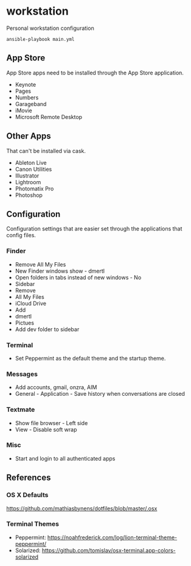 # workstation

Personal workstation configuration

    ansible-playbook main.yml

## App Store

App Store apps need to be installed through the App Store application.

- Keynote
- Pages
- Numbers
- Garageband
- iMovie
- Microsoft Remote Desktop

## Other Apps

That can't be installed via cask.

- Ableton Live
- Canon Utilities
- Illustrator
- Lightroom
- Photomatix Pro
- Photoshop

## Configuration

Configuration settings that are easier set through the applications that config files.

### Finder

- Remove All My Files
- New Finder windows show - dmertl
- Open folders in tabs instead of new windows - No
- Sidebar
 - Remove
  - All My Files
  - iCloud Drive
 - Add
  - dmertl
  - Pictues
- Add dev folder to sidebar

### Terminal

- Set Peppermint as the default theme and the startup theme.

### Messages

- Add accounts, gmail, onzra, AIM
- General - Application - Save history when conversations are closed

### Textmate

- Show file browser - Left side
- View - Disable soft wrap

### Misc

- Start and login to all authenticated apps

## References

### OS X Defaults

https://github.com/mathiasbynens/dotfiles/blob/master/.osx

### Terminal Themes

- Peppermint: https://noahfrederick.com/log/lion-terminal-theme-peppermint/
- Solarized: https://github.com/tomislav/osx-terminal.app-colors-solarized
